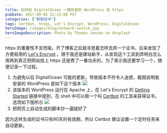 ```yaml
---
title: 如何给 DigitalOcean 一键安装的 WordPress 加 https
pubDate: 2017-09-05 22:13:00 PST
categories: ["聊聊技术"]
tags: Certbot, https, Let's Encrypt, WordPress, DigitalOcean
heroImage: /images/blog/network-switch.jpg
heroImageDescription: Photo by Thomas Jensen on Unsplash
---
```


https 的重要性不言而喻，开了博客之后就寻思着怎样去弄一个证书，后来发现了方便易用的 [Let's Encrypt](https://letsencrypt.org/) 。限于我还是建站新手，从发现这个工具到弄明白怎么用再到真正把网站挂上 https 还是费了一番功夫的，为了表示我还要学习一个，随便记录一下过程。

1. 为避免以后 DigitalOcean 可能的更新，导致版本不符令人迷惑，截图说明我安装的 WordPress 是如下这个版本 ![](/images/blog/kZYJhXU.png)
2. 该版本的 WordPress 运行在 Apache 上，在 Let's Encrypt 的 [Getting Started](https://letsencrypt.org/getting-started/) 链接中提到，在 shell 中可以用一个叫 [Certbot](https://certbot.eff.org/) 的工具来获得证书，选项如下图所示 ![](/images/blog/N90weqK.png)
3. 把网页上自动生成的脚本抄一遍就好了

因为这样生成的证书只有90天的有效期，所以 Certbot 建议设置一个定时任务来自动更新。
